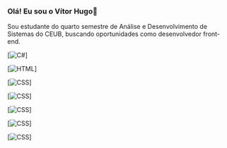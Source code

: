 ### Olá! Eu sou o Vítor Hugo👋
Sou estudante do quarto semestre de Análise e Desenvolvimento de Sistemas do CEUB, buscando oportunidades como desenvolvedor front-end.

[![C#](https://img.shields.io/badge/Python-3776AB?style=for-the-badge&logo=python&logoColor=white)]

[![HTML](https://img.shields.io/badge/HTML5-E34F26?style=for-the-badge&logo=html5&logoColor=white)]

[![CSS](https://img.shields.io/badge/CSS3-1572B6?style=for-the-badge&logo=css3&logoColor=white)]

[![CSS](https://img.shields.io/badge/Windows-0078D6?style=for-the-badge&logo=windows&logoColor=white)]

[![CSS](https://img.shields.io/badge/JavaScript-F7DF1E?style=for-the-badge&logo=javascript&logoColor=black)]

[![CSS](https://img.shields.io/badge/Angular-DD0031?style=for-the-badge&logo=angular&logoColor=white)]

[![CSS](https://img.shields.io/badge/Visual_Studio_Code-0078D4?style=for-the-badge&logo=visual%20studio%20code&logoColor=white)]

